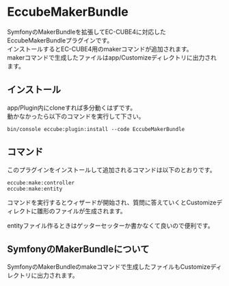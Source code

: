 # EccubeMakerBundle

SymfonyのMakerBundleを拡張してEC-CUBE4に対応したEccubeMakerBundleプラグインです。  
インストールするとEC-CUBE4用のmakerコマンドが追加されます。  
makerコマンドで生成したファイルはapp/Customizeディレクトリに出力されます。

## インストール

app/Plugin内にcloneすれば多分動くはずです。  
動かなかったら以下のコマンドを実行して下さい。

```
bin/console eccube:plugin:install --code EccubeMakerBundle
```

## コマンド

このプラグインをインストールして追加されるコマンドは以下のとおりです。

```
eccube:make:controller  
eccube:make:entity
```

コマンドを実行するとウィザードが開始され、質問に答えていくとCustomizeディレクトに雛形のファイルが生成されます。

entityファイル作るときはゲッターセッターか書かなくて良いので便利です。

## SymfonyのMakerBundleについて

SymfonyのMakerBundleのmakeコマンドで生成したファイルもCustomizeディレクトリに出力されます。
